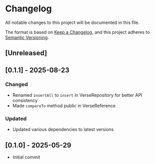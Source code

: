 # Changelog

All notable changes to this project will be documented in this file.

The format is based on [Keep a Changelog](https://keepachangelog.com/en/1.0.0/),
and this project adheres to [Semantic Versioning](https://semver.org/spec/v2.0.0.html).

## [Unreleased]

## [0.1.1] - 2025-08-23

### Changed
- Renamed `insertAll` to `insert` in VerseRepository for better API consistency
- Made `compareTo` method public in VerseReference

### Updated
- Updated various dependencies to latest versions

## [0.1.0] - 2025-05-29

- Initial commit
